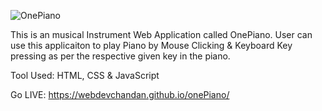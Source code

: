 ![OnePiano](https://user-images.githubusercontent.com/70449580/207386765-33b00ca7-e9c8-4b5d-a0ef-18f0101347ab.png)

This is an musical Instrument Web Application called OnePiano. User can use this applicaiton to play Piano by Mouse Clicking & Keyboard Key pressing as per the respective given key in the piano.

Tool Used: HTML, CSS & JavaScript


Go LIVE: https://webdevchandan.github.io/onePiano/
